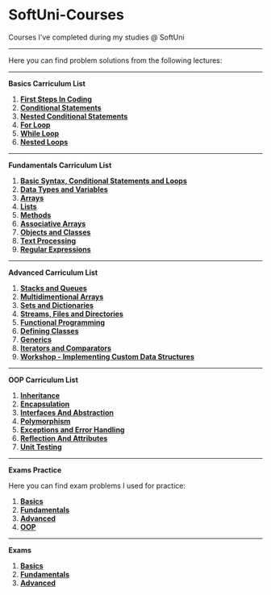 # SoftUni-Courses
Courses I've completed during my studies @ SoftUni
***
Here you can find problem solutions from the following lectures:
***
**Basics Carriculum List**

1. [**First Steps In Coding**](https://github.com/IvalinaNenova/SoftUni-Courses/tree/main/Basics/01.First-Steps-In-Coding)
2. [**Conditional Statements**](https://github.com/IvalinaNenova/SoftUni-Courses/tree/main/Basics/02.Conditional-Statements)
3. [**Nested Conditional Statements**](https://github.com/IvalinaNenova/SoftUni-Courses/tree/main/Basics/03.Nested-Conditional-Statements)
4. [**For Loop**](https://github.com/IvalinaNenova/SoftUni-Courses/tree/main/Basics/04.For-Loop)
5. [**While Loop**](https://github.com/IvalinaNenova/SoftUni-Courses/tree/main/Basics/05.While-Loop)
6. [**Nested Loops**](https://github.com/IvalinaNenova/SoftUni-Courses/tree/main/Basics/06.Nested-Loops)
***
**Fundamentals Carriculum List**

1. [**Basic Syntax, Conditional Statements and Loops**](https://github.com/IvalinaNenova/SoftUni-Courses/tree/main/Fundamentals/01.Basic-Syntax)
2. [**Data Types and Variables**](https://github.com/IvalinaNenova/SoftUni-Courses/tree/main/Fundamentals/02.Data-Types-And-Variables)
3. [**Arrays**](https://github.com/IvalinaNenova/SoftUni-Courses/tree/main/Fundamentals/03.Arrays)
4. [**Lists**](https://github.com/IvalinaNenova/SoftUni-Courses/tree/main/Fundamentals/04.Lists)
5. [**Methods**](https://github.com/IvalinaNenova/SoftUni-Courses/tree/main/Fundamentals/05.Methods)
6. [**Associative Arrays**](https://github.com/IvalinaNenova/SoftUni-Courses/tree/main/Fundamentals/06.Associative%20Arrays)
7. [**Objects and Classes**](https://github.com/IvalinaNenova/SoftUni-Courses/tree/main/Fundamentals/07.Objects%20and%20Classes)
8. [**Text Processing**](https://github.com/IvalinaNenova/SoftUni-Courses/tree/main/Fundamentals/08.Text%20Processing)
9. [**Regular Expressions**](https://github.com/IvalinaNenova/SoftUni-Courses/tree/main/Fundamentals/09.Regular%20Expressions)
***
**Advanced Carriculum List**

1. [**Stacks and Queues**](https://github.com/IvalinaNenova/SoftUni-Courses/tree/main/Advanced/01.Stacks%20and%20Queues)
2. [**Multidimentional Arrays**](https://github.com/IvalinaNenova/SoftUni-Courses/tree/main/Advanced/02.Multidimentional%20Arrays)
3. [**Sets and Dictionaries**](https://github.com/IvalinaNenova/SoftUni-Courses/tree/main/Advanced/03.Sets%20and%20Dictionaries)
4. [**Streams, Files and Directories**](https://github.com/IvalinaNenova/SoftUni-Courses/tree/main/Advanced/04.Streams%2C%20Files%20and%20Directories)
5. [**Functional Programming**](https://github.com/IvalinaNenova/SoftUni-Courses/tree/main/Advanced/05.Functional%20Programming)
6. [**Defining Classes**](https://github.com/IvalinaNenova/SoftUni-Courses/tree/main/Advanced/06.Definig%20Classes)
7. [**Generics**](https://github.com/IvalinaNenova/SoftUni-Courses/tree/main/Advanced/07.Generics)
8. [**Iterators and Comparators**](https://github.com/IvalinaNenova/SoftUni-Courses/tree/main/Advanced/08.Iterators%20and%20Comparators)
9. [**Workshop - Implementing Custom Data Structures**](https://github.com/IvalinaNenova/SoftUni-Courses/tree/main/Advanced/Workshops/Implementing%20Linked%20List)
***
**OOP Carriculum List**

1. [**Inheritance**](https://github.com/IvalinaNenova/SoftUni-Courses/tree/main/OOP/01.Inheritance)
2. [**Encapsulation**](https://github.com/IvalinaNenova/SoftUni-Courses/tree/main/OOP/02.Encapsulation)
3. [**Interfaces And Abstraction**](https://github.com/IvalinaNenova/SoftUni-Courses/tree/main/OOP/03.Interfaces%20And%20Abstraction)
4. [**Polymorphism**](https://github.com/IvalinaNenova/SoftUni-Courses/tree/main/OOP/04.Polymorphism)
5. [**Exceptions and Error Handling**](https://github.com/IvalinaNenova/SoftUni-Courses/tree/main/OOP/05.Exceptions%20and%20Error%20Handling/Exceptions%20and%20Error%20Handling%20-%20Lab)
6. [**Reflection And Attributes**](https://github.com/IvalinaNenova/SoftUni-Courses/tree/main/OOP/06.Reflection%20And%20Attributes)
7. [**Unit Testing**](https://github.com/IvalinaNenova/SoftUni-Courses/tree/main/OOP/07.Unit%20Testing)
***
**Exams Practice**

Here you can find exam problems I used for practice:
1. [**Basics**](https://github.com/IvalinaNenova/SoftUni-Courses/tree/main/Basics/Exam-Practice)
2. [**Fundamentals**](https://github.com/IvalinaNenova/SoftUni-Courses/tree/main/Fundamentals/Exam%20Practice) 
3. [**Advanced**](https://github.com/IvalinaNenova/SoftUni-Courses/tree/main/Advanced/Exam%20Practice)
4. [**OOP**](https://github.com/IvalinaNenova/SoftUni-Courses/tree/main/OOP/Exam%20Practice)
***
**Exams**
 1. [**Basics**](https://github.com/IvalinaNenova/SoftUni-Courses/tree/main/Basics/Exam-Problems)
 2. [**Fundamentals**](https://github.com/IvalinaNenova/SoftUni-Courses/tree/main/Fundamentals/Exam)
 3. [**Advanced**](https://github.com/IvalinaNenova/SoftUni-Courses/tree/main/Advanced/Exam/Exam%20-%2025%20June%202022)

